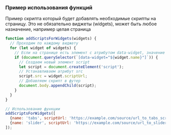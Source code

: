 ### Пример использования функций
Пример скрипта который будет добавлять необходимые скрипты на страницу.
Это не обязательно виджеты (widgets), может быть любое назначение, например целая страница
```js
function addScriptsForWidgets(widgets) {
  // Проходим по каждому виджету
  for (let widget of widgets) {
    // Если на странице есть элемент с атрибутом data-widget, значение которого совпадает с именем виджета
    if (document.querySelector(`[data-widget="${widget.name}"]`)) {
      // Создаем новый элемент script
      let script = document.createElement('script');
      // Устанавливаем атрибут src
      script.src = widget.scriptUrl;
      // Добавляем скрипт в футер
      document.body.appendChild(script);
    }
  }
}

// Использование функции
addScriptsForWidgets([
  {name: 'tabs', scriptUrl: 'https://example.com/source/url_to_tabs_script.js'},
  {name: 'slider', scriptUrl: 'https://example.com/source/url_to_slider_script.js'}
]);
```
